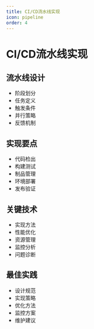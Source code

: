 ```yaml
---
title: CI/CD流水线实现
icon: pipeline
order: 4
---
```


# CI/CD流水线实现

## 流水线设计
- 阶段划分
- 任务定义
- 触发条件
- 并行策略
- 反馈机制

## 实现要点
- 代码检出
- 构建测试
- 制品管理
- 环境部署
- 发布验证

## 关键技术
- 实现方法
- 性能优化
- 资源管理
- 监控分析
- 问题诊断

## 最佳实践
- 设计规范
- 实现策略
- 优化方法
- 监控方案
- 维护建议
